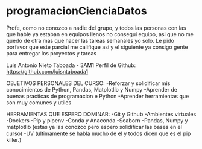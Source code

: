 # programacionCienciaDatos

Profe, como no conozco a nadie del grupo, y todos las personas con las que hable ya estaban en equipos llenos no consegui equipo,
asi que no me quedo de otra mas que hacer las tareas semanales yo solo. Le pido porfavor que este parcial me califique asi y el
siguiente ya consigo gente para entregar los proyectos y tareas

Luis Antonio Nieto Taboada - 3AM1
Perfil de Github: https://github.com/luisntaboada1

OBJETIVOS PERSONALES DEL CURSO:
-Reforzar y solidificar mis conocimientos de Python, Pandas, Matplotlib y Numpy
-Aprender de buenas practicas de programacion e Python
-Aprender herramientas que son muy comunes y utiles

HERRAMIENTAS QUE ESPERO DOMINAR: 
-Git y Github
-Ambientes virtuales
-Dockers
-Pip y pipenv
-Conda y Anaconda
-Seaborn
-Pandas, Numpy y matplotlib (estas ya las conozco pero espero solidificar las bases en el curso)
-UV (ultimamente se habla mucho de el y todos dicen que es el pip killer.)

